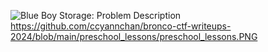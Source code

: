 ![Blue Boy Storage: Problem Description](https://raw.githubusercontent.com/ccyannchan/bronco-ctf-writeups-2024/main/blue_boy_storage/blue_boy_storage_prompt.PNG "Blue Boy Storage: Problem Description")
https://github.com/ccyannchan/bronco-ctf-writeups-2024/blob/main/preschool_lessons/preschool_lessons.PNG
